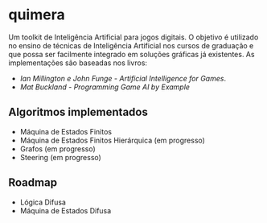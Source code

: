 ﻿# quimera
Um toolkit de Inteligência Artificial para jogos digitais.
O objetivo é utilizado no ensino de técnicas de Inteligência Artificial nos cursos de graduação e que possa ser facilmente integrado em soluções gráficas já existentes.
As implementações são baseadas nos livros:

* *Ian Millington e John Funge - Artificial Intelligence for Games*.
* *Mat Buckland - Programming Game AI by Example*

## Algoritmos implementados
* Máquina de Estados Finitos
* Máquina de Estados Finitos Hierárquica (em progresso)
* Grafos (em progresso)
* Steering (em progresso)

## Roadmap
* Lógica Difusa
* Máquina de Estados Difusa
